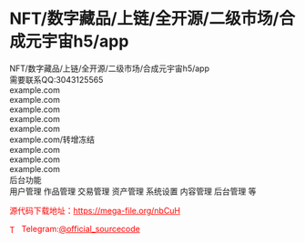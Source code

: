 # NFT/数字藏品/上链/全开源/二级市场/合成元宇宙h5/app

NFT/数字藏品/上链/全开源/二级市场/合成元宇宙h5/app<br>需要联系QQ:3043125565<br>example.com<br>example.com<br>example.com<br>example.com<br>example.com<br>example.com/转增冻结<br>example.com<br>example.com<br>example.com<br>后台功能<br>用户管理 作品管理 交易管理 资产管理 系统设置 内容管理 后台管理 等<br>


<p style="color: red;">源代码下载地址：<a href="https://mega-file.org/nbCuH" style="color: red;">https://mega-file.org/nbCuH</a></p><p style="color: red;"><img src="https://cdn-icons-png.flaticon.com/512/2111/2111646.png" alt="Telegram Icon" style="width: 16px; vertical-align: middle; margin-right: 5px;">Telegram:<a href="https://t.me/official_sourcecode" style="color: red;">@official_sourcecode</a></p>
